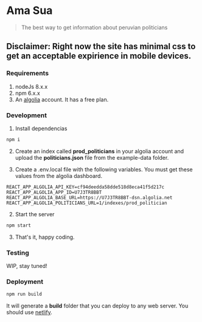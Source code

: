 # Ama Sua

> The best way to get information about peruvian politicians

## Disclaimer: Right now the site has minimal css to get an acceptable expirience in mobile devices.

### Requirements

1. nodeJs 8.x.x
2. npm 6.x.x
3. An [algolia](https://algolia.com) account. It has a free plan.

### Development

1. Install dependencias

```bash
npm i
```

2. Create an index called **prod_politicians** in your algolia account and upload the **politicians.json** file from the example-data folder.

3. Create a .env.local file with the following variables. You must get these values from the algolia dashboard.

```
REACT_APP_ALGOLIA_API_KEY=cf94deedda58dde518d8eca41f5d217c
REACT_APP_ALGOLIA_APP_ID=U7J3TR8BBT
REACT_APP_ALGOLIA_BASE_URL=https://U7J3TR8BBT-dsn.algolia.net
REACT_APP_ALGOLIA_POLITICIANS_URL=1/indexes/prod_politician
```

2. Start the server

```bash
npm start
```

3. That's it, happy coding.

### Testing

WIP, stay tuned!

### Deployment

```bash
npm run build
```

It will generate a **build** folder that you can deploy to any web server. You should use [netlify](https://netlify.com).
